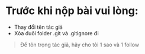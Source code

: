 # Trước khi nộp bài vui lòng: 
* Thay đổi tên tác giả
* Xóa đuôi folder .git và .gitignore đi

> Để tôn trọng tác giả, hãy cho tôi 1 sao và 1 follow
